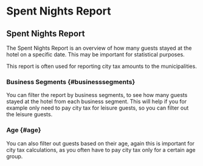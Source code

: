 # Spent Nights Report

## Spent Nights Report

The Spent Nights Report is an overview of how many guests stayed at the hotel on a specific date. This may be important for statistical purposes.

This report is often used for reporting city tax amounts to the municipalities.

### Business Segments {#businesssegments}

You can filter the report by business segments, to see how many guests stayed at the hotel from each business segment. This will help if you for example only need to pay city tax for leisure guests, so you can filter out the leisure guests.

### Age {#age}

You can also filter out guests based on their age, again this is important for city tax calculations, as you often have to pay city tax only for a certain age group.

